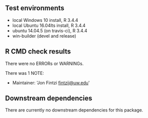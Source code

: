 ## Test environments
* local Windows 10 install, R 3.4.4
* local Ubuntu 16.04lts install, R 3.4.4
* ubuntu 14.04.5 (on travis-ci), R 3.4.4
* win-builder (devel and release)

## R CMD check results
There were no ERRORs or WARNINGs. 

There was 1 NOTE:

* Maintainer: 'Jon Fintzi <fintzij@uw.edu>'

## Downstream dependencies
There are currently no downstream dependencies for this package. 